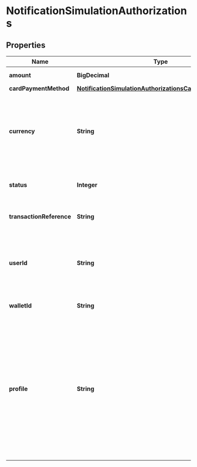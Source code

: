 

# NotificationSimulationAuthorizations


## Properties

| Name | Type | Description | Notes |
|------------ | ------------- | ------------- | -------------|
|**amount** | **BigDecimal** | Authorization amount |  |
|**cardPaymentMethod** | [**NotificationSimulationAuthorizationsCardPaymentMethod**](NotificationSimulationAuthorizationsCardPaymentMethod.md) |  |  [optional] |
|**currency** | **String** | Base currency for this authorization  This three-character currency code must comply with ISO-4217 |  |
|**status** | **Integer** | The status code of the simulated notification |  [optional] |
|**transactionReference** | **String** | The reference of the transaction |  [optional] |
|**userId** | **String** | Identifier of the user on behalf of which the simulated authorization should be executed  |  [optional] |
|**walletId** | **String** | Identifier of the wallet to be credited |  |
|**profile** | **String** | HiPay merchant identifier (mid) to be used for the operation. Required if the client has multiple merchant identifiers associated. If only one mid is associated, then that one is used for the operation.  |  [optional] |



